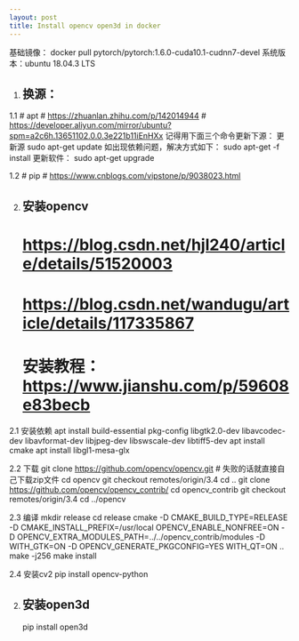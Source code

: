 ```yaml
---
layout: post
title: Install opencv open3d in docker
---
```



基础镜像：
    docker pull pytorch/pytorch:1.6.0-cuda10.1-cudnn7-devel
系统版本：ubuntu 18.04.3 LTS


1. ## 换源：
1.1 # apt
    # https://zhuanlan.zhihu.com/p/142014944
    # https://developer.aliyun.com/mirror/ubuntu?spm=a2c6h.13651102.0.0.3e221b11iEnHXx
    记得用下面三个命令更新下源：
        更新源
        sudo apt-get update
        如出现依赖问题，解决方式如下：
        sudo apt-get -f install
        更新软件：
        sudo apt-get upgrade

1.2 # pip
    # https://www.cnblogs.com/vipstone/p/9038023.html


2. ## 安装opencv
    # https://blog.csdn.net/hjl240/article/details/51520003 
    # https://blog.csdn.net/wandugu/article/details/117335867
    # 安装教程：https://www.jianshu.com/p/59608e83becb

2.1 安装依赖
    apt install build-essential pkg-config libgtk2.0-dev libavcodec-dev libavformat-dev libjpeg-dev libswscale-dev libtiff5-dev 
    apt install cmake
    apt install libgl1-mesa-glx

2.2 下载
    git clone https://github.com/opencv/opencv.git  # 失败的话就直接自己下载zip文件
    cd opencv
    git checkout remotes/origin/3.4
    cd ..
    git clone https://github.com/opencv/opencv_contrib/
    cd opencv_contrib
    git checkout remotes/origin/3.4
    cd ../opencv

2.3 编译
    mkdir release
    cd release
    cmake -D CMAKE_BUILD_TYPE=RELEASE -D CMAKE_INSTALL_PREFIX=/usr/local OPENCV_ENABLE_NONFREE=ON -D OPENCV_EXTRA_MODULES_PATH=../../opencv_contrib/modules -D WITH_GTK=ON -D OPENCV_GENERATE_PKGCONFIG=YES WITH_QT=ON ..
    make -j256
    make install

2.4 安装cv2
    pip install opencv-python


2. ## 安装open3d
    pip install open3d
